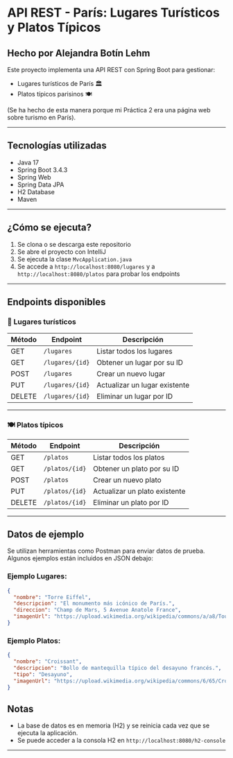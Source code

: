 # API REST - París: Lugares Turísticos y Platos Típicos 
## Hecho por Alejandra Botín Lehm

Este proyecto implementa una API REST con Spring Boot para gestionar:
- Lugares turísticos de París 🏛️
- Platos típicos parisinos 🍽️

(Se ha hecho de esta manera porque mi Práctica 2 era una página web sobre turismo en París).

---

## Tecnologías utilizadas

- Java 17
- Spring Boot 3.4.3
- Spring Web
- Spring Data JPA
- H2 Database
- Maven

---

## ¿Cómo se ejecuta?

1. Se clona o se descarga este repositorio
2. Se abre el proyecto con IntelliJ
3. Se ejecuta la clase `MvcApplication.java`
4. Se accede a `http://localhost:8080/lugares` y a `http://localhost:8080/platos` para probar los endpoints

---

## Endpoints disponibles

### 📍 Lugares turísticos

| Método | Endpoint             | Descripción                       |
|--------|----------------------|-----------------------------------|
| GET    | `/lugares`           | Listar todos los lugares          |
| GET    | `/lugares/{id}`      | Obtener un lugar por su ID        |
| POST   | `/lugares`           | Crear un nuevo lugar              |
| PUT    | `/lugares/{id}`      | Actualizar un lugar existente     |
| DELETE | `/lugares/{id}`      | Eliminar un lugar por ID          |

---

### 🍽️ Platos típicos

| Método | Endpoint             | Descripción                       |
|--------|----------------------|-----------------------------------|
| GET    | `/platos`            | Listar todos los platos           |
| GET    | `/platos/{id}`       | Obtener un plato por su ID        |
| POST   | `/platos`            | Crear un nuevo plato              |
| PUT    | `/platos/{id}`       | Actualizar un plato existente     |
| DELETE | `/platos/{id}`       | Eliminar un plato por ID          |

---

## Datos de ejemplo


Se utilizan herramientas como Postman para enviar datos de prueba. Algunos ejemplos están incluidos en JSON debajo:

### Ejemplo Lugares:
```json
{
  "nombre": "Torre Eiffel",
  "descripcion": "El monumento más icónico de París.",
  "direccion": "Champ de Mars, 5 Avenue Anatole France",
  "imagenUrl": "https://upload.wikimedia.org/wikipedia/commons/a/a8/Tour_Eiffel_Wikimedia_Commons.jpg"
}
```
### Ejemplo Platos:
```json
{
  "nombre": "Croissant",
  "descripcion": "Bollo de mantequilla típico del desayuno francés.",
  "tipo": "Desayuno",
  "imagenUrl": "https://upload.wikimedia.org/wikipedia/commons/6/65/Croissant_Wikimedia.jpg"
}
```
## Notas

- La base de datos es en memoria (H2) y se reinicia cada vez que se ejecuta la aplicación.
- Se puede acceder a la consola H2 en `http://localhost:8080/h2-console`

---

